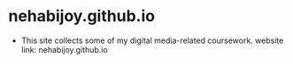 # nehabijoy.github.io
- This site collects some of my digital media-related coursework.
website link: nehabijoy.github.io
